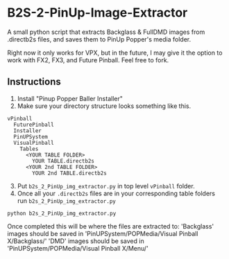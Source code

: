 # B2S-2-PinUp-Image-Extractor
A small python script that extracts Backglass &amp; FullDMD images from .directb2s files, and saves them to PinUp Popper's media folder.

Right now it only works for VPX, but in the future, I may give it the option to work with FX2, FX3, and Future Pinball. Feel free to fork.

## Instructions 
1. Install "Pinup Popper Baller Installer"
2. Make sure your directory structure looks something like this.
```
vPinball
  FuturePinball
  Installer
  PinUPSystem
  VisualPinball
    Tables
      <YOUR TABLE FOLDER>
        YOUR TABLE.directb2s
      <YOUR 2nd TABLE FOLDER>
        YOUR 2nd TABLE.directb2s
```
3. Put ```b2s_2_PinUp_img_extractor.py``` in top level ```vPinball``` folder.
4. Once all your ```.directb2s``` files are in your corresponding table folders run ```b2s_2_PinUp_img_extractor.py```
```
python b2s_2_PinUp_img_extractor.py
```

Once completed this will be where the files are extracted to:
'Backglass' images should be saved in 'PinUPSystem/POPMedia/Visual Pinball X/Backglass/'
'DMD' images should be saved in 'PinUPSystem/POPMedia/Visual Pinball X/Menu/'

